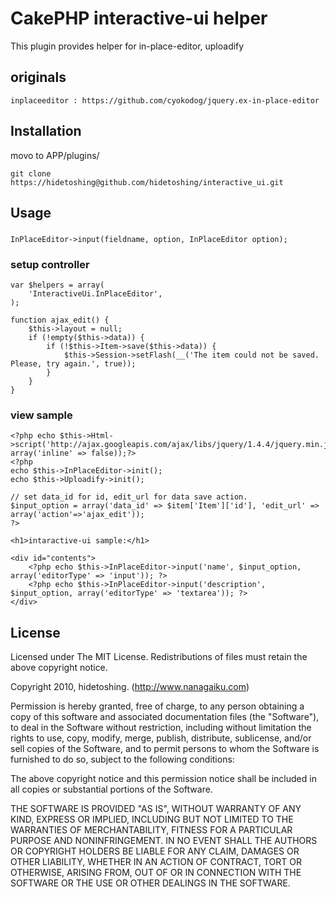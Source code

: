 # CakePHP interactive-ui helper

This plugin provides helper for in-place-editor, uploadify

## originals
    inplaceeditor : https://github.com/cyokodog/jquery.ex-in-place-editor

## Installation

movo to APP/plugins/

	git clone https://hidetoshing@github.com/hidetoshing/interactive_ui.git

## Usage

### 
	InPlaceEditor->input(fieldname, option, InPlaceEditor option);

### setup controller

	var $helpers = array(
		'InteractiveUi.InPlaceEditor',
	);

	function ajax_edit() {
		$this->layout = null;
		if (!empty($this->data)) {
			if (!$this->Item->save($this->data)) {
				$this->Session->setFlash(__('The item could not be saved. Please, try again.', true));
			}
		}
	}

### view sample

	<?php echo $this->Html->script('http://ajax.googleapis.com/ajax/libs/jquery/1.4.4/jquery.min.js', array('inline' => false));?>
	<?php 
	echo $this->InPlaceEditor->init();
	echo $this->Uploadify->init();
	
	// set data_id for id, edit_url for data save action.
	$input_option = array('data_id' => $item['Item']['id'], 'edit_url' => array('action'=>'ajax_edit'));	
	?>
	
	<h1>intaractive-ui sample:</h1>
	
	<div id="contents">
		<?php echo $this->InPlaceEditor->input('name', $input_option, array('editorType' => 'input')); ?>
		<?php echo $this->InPlaceEditor->input('description', $input_option, array('editorType' => 'textarea')); ?>
	</div>

## License

Licensed under The MIT License.
Redistributions of files must retain the above copyright notice.

Copyright 2010, hidetoshing. (http://www.nanagaiku.com)

Permission is hereby granted, free of charge, to any person obtaining a copy
of this software and associated documentation files (the "Software"), to deal
in the Software without restriction, including without limitation the rights
to use, copy, modify, merge, publish, distribute, sublicense, and/or sell
copies of the Software, and to permit persons to whom the Software is
furnished to do so, subject to the following conditions:

The above copyright notice and this permission notice shall be included in
all copies or substantial portions of the Software.

THE SOFTWARE IS PROVIDED "AS IS", WITHOUT WARRANTY OF ANY KIND, EXPRESS OR
IMPLIED, INCLUDING BUT NOT LIMITED TO THE WARRANTIES OF MERCHANTABILITY,
FITNESS FOR A PARTICULAR PURPOSE AND NONINFRINGEMENT. IN NO EVENT SHALL THE
AUTHORS OR COPYRIGHT HOLDERS BE LIABLE FOR ANY CLAIM, DAMAGES OR OTHER
LIABILITY, WHETHER IN AN ACTION OF CONTRACT, TORT OR OTHERWISE, ARISING FROM,
OUT OF OR IN CONNECTION WITH THE SOFTWARE OR THE USE OR OTHER DEALINGS IN
THE SOFTWARE.


